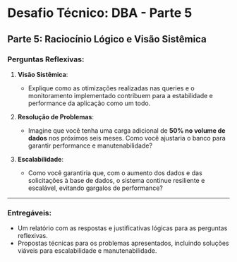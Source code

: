 
# Desafio Técnico: DBA - Parte 5

## Parte 5: Raciocínio Lógico e Visão Sistêmica

### Perguntas Reflexivas:

1. **Visão Sistêmica**:
   - Explique como as otimizações realizadas nas queries e o monitoramento implementado contribuem para a estabilidade e performance da aplicação como um todo.

2. **Resolução de Problemas**:
   - Imagine que você tenha uma carga adicional de **50% no volume de dados** nos próximos seis meses. Como você ajustaria o banco para garantir performance e manutenabilidade?

3. **Escalabilidade**:
   - Como você garantiria que, com o aumento dos dados e das solicitações à base de dados, o sistema continue resiliente e escalável, evitando gargalos de performance?

---

### Entregáveis:
- Um relatório com as respostas e justificativas lógicas para as perguntas reflexivas.
- Propostas técnicas para os problemas apresentados, incluindo soluções viáveis para escalabilidade e manutenabilidade.
